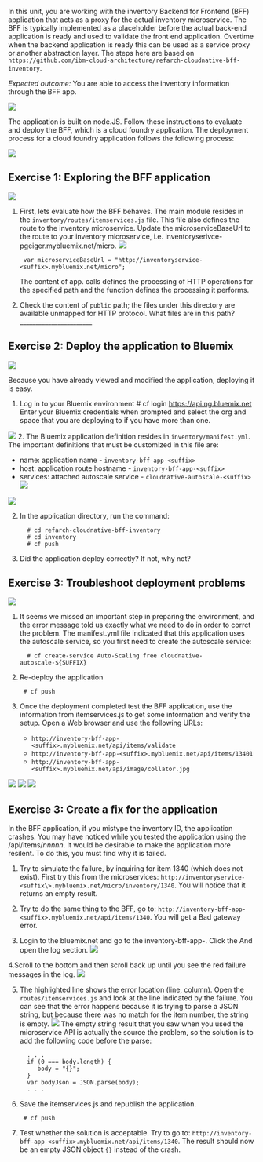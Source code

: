 In this unit, you are working with the inventory Backend for Frontend (BFF) application that acts as a proxy for the actual inventory microservice. 
The BFF is typically implemented as a placeholder before the actual back-end application is ready and used to validate the front end application. 
Overtime when the backend application is ready this can be used as a service proxy or another abstraction layer. 
The steps here are based on `https://github.com/ibm-cloud-architecture/refarch-cloudnative-bff-inventory`.*Expected outcome:* You are able to access the inventory information through the BFF app. ![](images/invbffarchitecture.png)The application is built on node.JS. Follow these instructions to evaluate and deploy the BFF, which is a cloud foundry application. The deployment process for a cloud foundry application follows the following process:![](images/deploymentprocess.png)## Exercise 1: Exploring the BFF application ![](images/step1.png)1. First, lets evaluate how the BFF behaves. The main module resides in the `inventory/routes/itemservices.js` file. This file also defines the route to the inventory microservice. Update the microserviceBaseUrl to the route to your inventory microservice, i.e. inventoryserivce-pgeiger.mybluemix.net/micro.![](images/itemservicesfile.png)        var microserviceBaseUrl = "http://inventoryservice-<suffix>.mybluemix.net/micro";    The content of app.<METHOD> calls defines the processing of HTTP operations for the specified path and the function defines the processing it performs.2. Check the content of `public` path; the files under this directory are available unmapped for HTTP protocol. What files are in this path? _______________________## Exercise 2: Deploy the application to Bluemix![](images/step2.png)Because you have already viewed and modified the application, deploying it is easy.1. Log in to your Bluemix environment
		# cf login https://api.ng.bluemix.netEnter your Bluemix credentials when prompted and select the org and space that you are deploying to if you have more than one.![](images/step3.png)2. The Bluemix application definition resides in `inventory/manifest.yml`. The important definitions that must be customized in this file are:   - name: application name - `inventory-bff-app-<suffix>`   - host: application route hostname - `inventory-bff-app-<suffix>`   - services: attached autoscale service - `cloudnative-autoscale-<suffix>`![](images/inventorymanifest.png)![](images/step4.png)2. In the application directory, run the command:         # cd refarch-cloudnative-bff-inventory         # cd inventory         # cf push3. Did the application deploy correctly? If not, why not? 

## Exercise 3: Troubleshoot deployment problems![](images/step5.png)1. It seems we missed an important step in preparing the environment, and the error message told us exactly what we need to do in order to corrct the problem.  The manifest.yml file indicated that this application uses the autoscale service, so you first need to create the autoscale service:         # cf create-service Auto-Scaling free cloudnative-autoscale-${SUFFIX}2. Re-deploy the application
		
		# cf push2. Once the deployment completed test the BFF application, use the information from itemservices.js to get some information and verify the setup. Open a Web browser and use the following URLs:   - `http://inventory-bff-app-<suffix>.mybluemix.net/api/items/validate`   - `http://inventory-bff-app-<suffix>.mybluemix.net/api/items/13401`   - `http://inventory-bff-app-<suffix>.mybluemix.net/api/image/collator.jpg`![](images/validation.png)
![](images/item13401.png)
![](images/collator.png)## Exercise 3: Create a fix for the applicationIn the BFF application, if you mistype the inventory ID, the application crashes. You may have noticed while you tested the application using the /api/items/_nnnnn_. 
It would be desirable to make the application more resilent. To do this, you must find why it is failed. 1. Try to simulate the failure, by inquiring for item 1340 (which does not exist). First try this from the microservices: `http://inventoryservice-<suffix\>.mybluemix.net/micro/inventory/1340`. 
You will notice that it returns an empty result. 2. Try to do the same thing to the BFF, go to: `http://inventory-bff-app-<suffix>.mybluemix.net/api/items/1340`. You will get a Bad gateway error. 3. Login to the bluemix.net and go to the inventory-bff-app-<suffix/>.  Click the And open the log section. ![](images/logs.png)

4.Scroll to the bottom and then scroll back up until you see the red failure messages in the log. 
 ![](images/crash.png)5. The highlighted line shows the error location (line, column). Open the `routes/itemservices.js` and look at the line indicated by the failure.
You can see that the error happens because it is trying to parse a JSON string, but because there was no match for the item number, the string is empty. ![](images/itemservices.png)The empty string result that you saw when you used the microservice API is actually the source the problem, so the solution is to add the following code before the parse:         . . .         if (0 === body.length) {            body = "{}";         }         var bodyJson = JSON.parse(body);          . . .5. Save the itemservices.js and republish the application.        # cf push 2.  Test whether the solution is acceptable. Try to go to: `http://inventory-bff-app-<suffix>.mybluemix.net/api/items/1340`. The result should now be an empty JSON object `{}` instead of the crash.